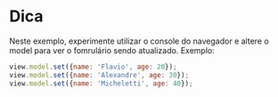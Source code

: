 Dica
===

Neste exemplo, experimente utilizar o console do navegador e altere o model
para ver o fomrulário sendo atualizado. Exemplo:

```javascript
view.model.set({name: 'Flavio', age: 20});
view.model.set({name: 'Alexandre', age: 30});
view.model.set({name: 'Micheletti', age: 40});
```
